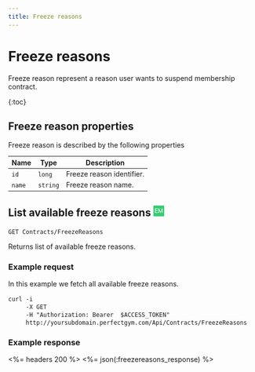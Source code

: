 ```yaml
---
title: Freeze reasons
---
```


# Freeze reasons

Freeze reason represent a reason user wants to suspend membership contract.


{:toc}



## <a name="properties"></a>Freeze reason properties

Freeze reason is described by the following properties

Name       	| Type      | Description
------------|-----------|-----------
`id`      	|`long`   	| Freeze reason identifier.
`name`      |`string`   | Freeze reason name.



## List available freeze reasons ![alt text][EM]

    GET Contracts/FreezeReasons

Returns list of available freeze reasons.



### Example request

In this example we fetch all available freeze reasons.

``` command-line
curl -i 
     -X GET 
     -H "Authorization: Bearer  $ACCESS_TOKEN"  
     http://yoursubdomain.perfectgym.com/Api/Contracts/FreezeReasons
```


### Example response

<%= headers 200 %>
<%= json(:freezereasons_response) %>

[EM]: /assets/images/employee.png "Employee mode"
[UM]: /assets/images/user.png "User mode"

